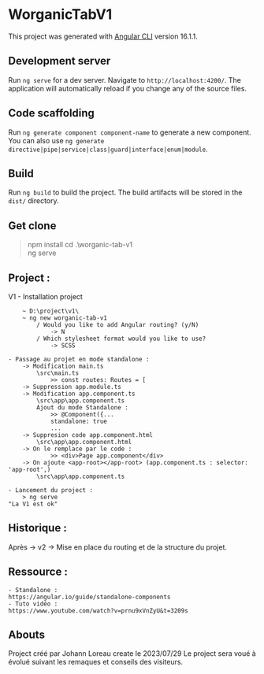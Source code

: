 # WorganicTabV1

This project was generated with [Angular CLI](https://github.com/angular/angular-cli) version 16.1.1.

## Development server

Run `ng serve` for a dev server. Navigate to `http://localhost:4200/`. The application will automatically reload if you change any of the source files.

## Code scaffolding

Run `ng generate component component-name` to generate a new component. You can also use `ng generate directive|pipe|service|class|guard|interface|enum|module`.

## Build

Run `ng build` to build the project. The build artifacts will be stored in the `dist/` directory.

## Get clone 
> 
> npm install
> cd .\worganic-tab-v1\
> ng serve

## Project :
V1 - Installation project

        ~ D:\project\v1\
        ~ ng new worganic-tab-v1
            / Would you like to add Angular routing? (y/N) 
                -> N
            / Which stylesheet format would you like to use?
                -> SCSS

    - Passage au projet en mode standalone :
        -> Modification main.ts
            \src\main.ts
                >> const routes: Routes = [
        -> Suppression app.module.ts
        -> Modification app.component.ts
            \src\app\app.component.ts
            Ajout du mode Standalone :
                >> @Component({...
                standalone: true
                ...
        -> Suppresion code app.component.html
            \src\app\app.component.html
        -> On le remplace par le code :
                >> <div>Page app.component</div>
        -> On ajoute <app-root></app-root> (app.component.ts : selector: 'app-root',)
            \src\app\app.component.ts 

    - Lancement du project :
        > ng serve
    "La V1 est ok"

## Historique :
Après -> v2 -> Mise en place du routing et de la structure du projet.

## Ressource :
    - Standalone :
    https://angular.io/guide/standalone-components
    - Tuto vidéo :
    https://www.youtube.com/watch?v=prnu9xVnZyU&t=3209s

## Abouts
Project créé par Johann Loreau
create le 2023/07/29
Le project sera voué à évolué suivant les remaques et conseils des visiteurs.